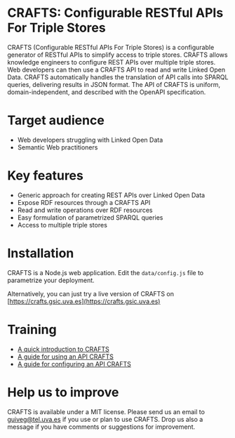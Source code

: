 CRAFTS: Configurable RESTful APIs For Triple Stores
==========
CRAFTS (Configurable RESTful APIs For Triple Stores) is a configurable generator of RESTful APIs to simplify access to triple stores.
CRAFTS allows knowledge engineers to configure REST APIs over multiple triple stores. 
Web developers can then use a CRAFTS API to read and write Linked Open Data. 
CRAFTS automatically handles the translation of API calls into SPARQL queries, delivering results in JSON format. 
The API of CRAFTS is uniform, domain-independent, and described with the OpenAPI specification. 


Target audience
==========
* Web developers struggling with Linked Open Data
* Semantic Web practitioners


Key features
==========
* Generic approach for creating REST APIs over Linked Open Data
* Expose RDF resources through a CRAFTS API
* Read and write operations over RDF resources
* Easy formulation of parametrized SPARQL queries
* Access to multiple triple stores


Installation
==========
CRAFTS is a Node.js web application. Edit the `data/config.js` file to parametrize your deployment.

Alternatively, you can just try a live version of CRAFTS on [https://crafts.gsic.uva.es](https://crafts.gsic.uva.es)


Training
==========
* [A quick introduction to CRAFTS](https://crafts.gsic.uva.es/CRAFTSslides.pdf)
* [A guide for using an API CRAFTS](https://crafts.gsic.uva.es/CRAFTSaccess101.pdf)
* [A guide for configuring an API CRAFTS](https://crafts.gsic.uva.es/CRAFTSconfig101.html)


Help us to improve
==========
CRAFTS is available under a MIT license. Please send us an email to [guiveg@tel.uva.es](mailto:guiveg@tel.uva.es) if you use or plan to use CRAFTS. Drop us also a message if you have comments or suggestions for improvement.